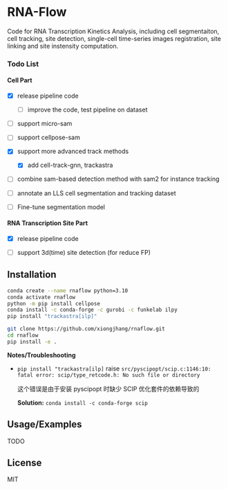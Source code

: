 # RNA-Flow

Code for RNA Transcription Kinetics Analysis, including cell segmentaiton, cell tracking, site detection, single-cell time-series images registration, site linking and site instensity computation.

### Todo List

#### Cell Part

- [x] release pipeline code

    - [ ] improve the code, test pipeline on dataset

- [ ] support micro-sam 

- [ ] support cellpose-sam

- [x] support more advanced track methods

    - [x] add cell-track-gnn, trackastra

- [ ] combine sam-based detection method with sam2 for instance tracking

- [ ] annotate an LLS cell segmentation and tracking dataset

- [ ] Fine-tune segmentation model

#### RNA Transcription Site Part

- [x] release pipeline code

- [ ] support 3d(time) site detection (for reduce FP)

      
## Installation

```bash
conda create --name rnaflow python=3.10
conda activate rnaflow
python -m pip install cellpose
conda install -c conda-forge -c gurobi -c funkelab ilpy
pip install "trackastra[ilp]"

git clone https://github.com/xiongjhang/rnaflow.git
cd rnaflow
pip install -e .
```

**Notes/Troubleshooting**

- `pip install "trackastra[ilp]` raise `src/pyscipopt/scip.c:1146:10: fatal error: scip/type_retcode.h: No such file or directory`

    这个错误是由于安装 pyscipopt 时缺少 SCIP 优化套件的依赖导致的
    
    **Solution:**  `conda install -c conda-forge scip`

## Usage/Examples

TODO


## License

MIT
